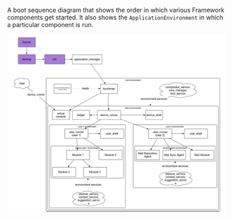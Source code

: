 A boot sequence diagram that shows the order in which various Framework
components get started. It also shows the `ApplicationEnvironment` in which a
particular component is run.

![Run Sequence](images/run_sequence.png)
